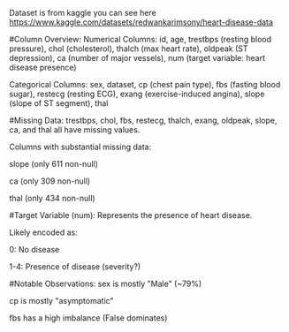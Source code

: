 Dataset is from kaggle you can see here https://www.kaggle.com/datasets/redwankarimsony/heart-disease-data

#Column Overview:
Numerical Columns: id, age, trestbps (resting blood pressure), chol (cholesterol), thalch (max heart rate), oldpeak (ST depression), ca (number of major vessels), num (target variable: heart disease presence)

Categorical Columns: sex, dataset, cp (chest pain type), fbs (fasting blood sugar), restecg (resting ECG), exang (exercise-induced angina), slope (slope of ST segment), thal

#Missing Data:
trestbps, chol, fbs, restecg, thalch, exang, oldpeak, slope, ca, and thal all have missing values.

Columns with substantial missing data:

slope (only 611 non-null)

ca (only 309 non-null)

thal (only 434 non-null)

#Target Variable (num):
Represents the presence of heart disease.

Likely encoded as:

0: No disease

1-4: Presence of disease (severity?)

#Notable Observations:
sex is mostly "Male" (~79%)

cp is mostly "asymptomatic"

fbs has a high imbalance (False dominates)
